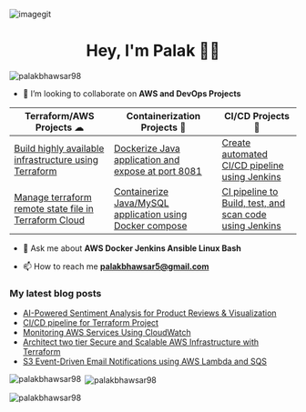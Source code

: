 ![imagegit](https://user-images.githubusercontent.com/69889600/193552218-0ebf9961-fe69-45bd-98bc-c29771758f59.png)

<h1 align="center">Hey, I'm Palak 👩‍💻</h1>

<p align="left"> <img src="https://komarev.com/ghpvc/?username=palakbhawsar98&label=Profile%20views&color=0e75b6&style=flat" alt="palakbhawsar98" /> </p>

- 🤩 I’m looking to collaborate on **AWS and DevOps Projects**

| Terraform/AWS Projects ☁    | Containerization Projects 🦈    | CI/CD Projects  🔗  |
| -------------              | -------------                 | --------          |
| [Build highly available infrastructure using Terraform](https://github.com/palakbhawsar98/Terraform-Build-highly-available-infrastructure)| [Dockerize Java application and expose at port 8081](https://github.com/palakbhawsar98/DevOps-CI-CD/blob/main/Dockerfile) | [Create automated CI/CD pipeline using Jenkins ](https://github.com/palakbhawsar98/DevOps-CI-CD)           |
| [Manage terraform remote state file in Terraform Cloud](https://github.com/palakbhawsar98/Terraform-remote-state-file-using-terraform-cloud/tree/main) | [Containerize Java/MySQL application using Docker compose](https://github.com/palakbhawsar98/OnlineFitnessAndNutrition/blob/main/docker-compose.yml)                         | [CI pipeline to Build, test, and scan code using Jenkins](https://github.com/palakbhawsar98/Jenkins-Notes/blob/main/CI-using-SonarQube-Checksum-Nexus/Jenkinsfile)           |

- 💬 Ask me about **AWS Docker Jenkins Ansible Linux Bash**

- 📫 How to reach me **palakbhawsar5@gmail.com**


### My latest blog posts
<!-- BLOG-POST-LIST:START -->
- [AI-Powered Sentiment Analysis for Product Reviews &amp; Visualization](https://palak-bhawsar.hashnode.dev/ai-powered-sentiment-analysis-for-product-reviews-visualization)
- [CI/CD pipeline for Terraform Project](https://palak-bhawsar.hashnode.dev/cicd-pipeline-for-terraform-project)
- [Monitoring AWS Services Using CloudWatch](https://palak-bhawsar.hashnode.dev/monitoring-aws-services-using-cloudwatch)
- [Architect two tier Secure and Scalable AWS Infrastructure with Terraform](https://palak-bhawsar.hashnode.dev/architect-two-tier-secure-and-scalable-aws-infrastructure-with-terraform)
- [S3 Event-Driven Email Notifications using AWS Lambda and SQS](https://palak-bhawsar.hashnode.dev/s3-event-driven-email-notifications-using-aws-lambda-and-sqs)
<!-- BLOG-POST-LIST:END -->

<p><img align="left" src="https://github-readme-stats.vercel.app/api/top-langs?username=palakbhawsar98&show_icons=true&locale=en&layout=compact" alt="palakbhawsar98" /></p>

<p>&nbsp;<img align="center" src="https://github-readme-stats.vercel.app/api?username=palakbhawsar98&show_icons=true&locale=en" alt="palakbhawsar98" /></p>

<p><img align="center" src="https://github-readme-streak-stats.herokuapp.com/?user=palakbhawsar98&" alt="palakbhawsar98" /></p>

